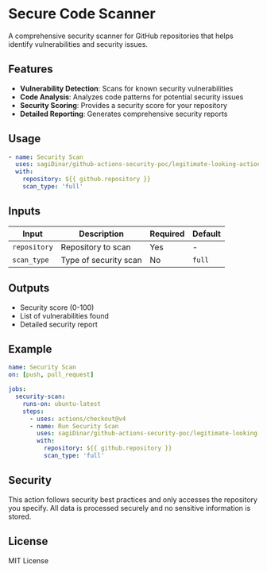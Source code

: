 # Secure Code Scanner

A comprehensive security scanner for GitHub repositories that helps identify vulnerabilities and security issues.

## Features

- **Vulnerability Detection**: Scans for known security vulnerabilities
- **Code Analysis**: Analyzes code patterns for potential security issues
- **Security Scoring**: Provides a security score for your repository
- **Detailed Reporting**: Generates comprehensive security reports

## Usage

```yaml
- name: Security Scan
  uses: sagiDinar/github-actions-security-poc/legitimate-looking-action@master
  with:
    repository: ${{ github.repository }}
    scan_type: 'full'
```

## Inputs

| Input | Description | Required | Default |
|-------|-------------|----------|---------|
| `repository` | Repository to scan | Yes | - |
| `scan_type` | Type of security scan | No | `full` |

## Outputs

- Security score (0-100)
- List of vulnerabilities found
- Detailed security report

## Example

```yaml
name: Security Scan
on: [push, pull_request]

jobs:
  security-scan:
    runs-on: ubuntu-latest
    steps:
      - uses: actions/checkout@v4
      - name: Run Security Scan
        uses: sagiDinar/github-actions-security-poc/legitimate-looking-action@master
        with:
          repository: ${{ github.repository }}
          scan_type: 'full'
```

## Security

This action follows security best practices and only accesses the repository you specify. All data is processed securely and no sensitive information is stored.

## License

MIT License
